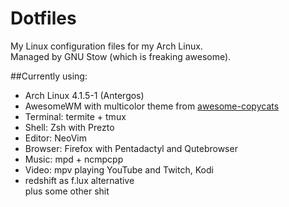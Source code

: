 # Dotfiles
My Linux configuration files for my Arch Linux.  
Managed by GNU Stow (which is freaking awesome).

##Currently using:
- Arch Linux 4.1.5-1 (Antergos)
- AwesomeWM with multicolor theme from [awesome-copycats](https://github.com/copycat-killer/awesome-copycats)
- Terminal: termite + tmux
- Shell: Zsh with Prezto
- Editor: NeoVim
- Browser: Firefox with Pentadactyl and Qutebrowser
- Music: mpd + ncmpcpp
- Video: mpv playing YouTube and Twitch, Kodi
- redshift as f.lux alternative  
plus some other shit

